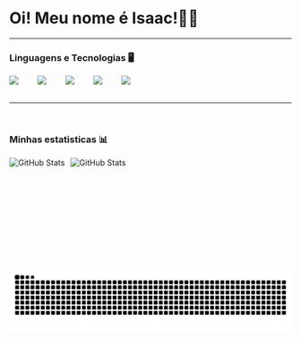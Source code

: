 # Oi! Meu nome é Isaac!👋👋

---

### Linguagens e Tecnologias 🖥️
  <img 
      align="left" 
      width="40px" 
      style="padding-right: 10px;"  
      src="https://cdn.jsdelivr.net/gh/devicons/devicon/icons/css3/css3-original-wordmark.svg" />
      
  <img 
      align="left" 
      width="40px" 
      style="padding-right: 10px;"  
      src="https://cdn.jsdelivr.net/gh/devicons/devicon/icons/html5/html5-original-wordmark.svg" />
      
  <img 
      align="left" 
      width="40px" 
      style="padding-right: 10px;"  
      src="https://cdn.jsdelivr.net/gh/devicons/devicon/icons/python/python-original.svg" />
      
  <img 
      align="left" 
      width="40px" 
      style="padding-right: 10px;"  
      src="https://cdn.jsdelivr.net/gh/devicons/devicon/icons/visualstudio/visualstudio-plain.svg" />
      
  <img 
      align="left" 
      width="40px" 
      style="padding-right: 10px;"  
    src="https://cdn.jsdelivr.net/gh/devicons/devicon/icons/vscode/vscode-original.svg" />

<br>
<br>

---

<br>

### Minhas estatisticas 📊
<p>
  <img 
    align="left" 
    alt="GitHub Stats" 
    height="200" 
    style="padding-right: 10px;" 
    src="https://github-readme-stats.vercel.app/api?username=IsaacFaleirosQuevedo&show_icons=true&theme=tokyonight&include_all_commits=true&locale=pt-br" 
  />

<img 
      align="left" 
      alt="GitHub Stats" 
      height="200" 
      src="https://github-readme-stats.vercel.app/api/top-langs/?username=IsaacFaleirosQuevedo&theme=tokyonight&layout=compact&custom_title=Tecnologias&langs_count=9" 
  />
</p>



<picture>
  <source media="(prefers-color-scheme: dark)" srcset="https://raw.githubusercontent.com/IsaacFaleirosQuevedo/IsaacFaleirosQuevedo/output/github-contribution-grid-snake-dark.svg">
  <img alt="github contribution grid snake animation" src="https://raw.githubusercontent.com/IsaacFaleirosQuevedo/IsaacFaleirosQuevedo/output/github-contribution-grid-snake-dark.svg">
</picture>
